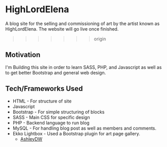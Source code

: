 # HighLordElena
A blog site for the selling and commissioning of art by the artist known as HighLordElena. The website will go live once finished.
>>>>>>> origin

## Motivation
I'm Building this site in order to learn SASS, PHP, and Javascript as well as to get better Bootstrap and general web design.

## Tech/Frameworks Used
* HTML - For structure of site
* Javascript
* Bootstrap - For simple structuring of blocks
* SASS - Main CSS for specific design
* PHP - Backend language to run blog
* MySQL - For handling blog post as well as members and comments.
* Ekko Lightbox - Used a Bootstrap plugin for art page gallery.
  * [AshleyDW](http://ashleydw.github.io/lightbox/)
